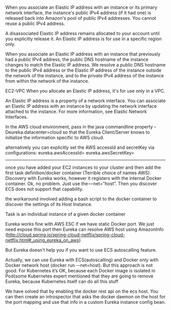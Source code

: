 When you associate an Elastic IP address with an instance or its primary network interface, the instance's public IPv4 address (if it had one) is released back into Amazon's pool of public IPv4 addresses. You cannot reuse a public IPv4 address.

A disassociated Elastic IP address remains allocated to your account until you explicitly release it. An Elastic IP address is for use in a specific region only.

When you associate an Elastic IP address with an instance that previously had a public IPv4 address, the public DNS hostname of the instance changes to match the Elastic IP address.
We resolve a public DNS hostname to the public IPv4 address or the Elastic IP address of the instance outside the network of the instance, and to the private IPv4 address of the instance from within the network of the instance.

EC2-VPC
When you allocate an Elastic IP address, it's for use only in a VPC.

An Elastic IP address is a property of a network interface. You can associate an Elastic IP address with an instance by updating the network interface attached to the instance. For more information, see Elastic Network Interfaces.



In the AWS cloud environment, pass in the java commandline property -Deureka.datacenter=cloud so that the Eureka Client/Server knows to initialize the information specific to AWS cloud.

alternatively you can explicitly set the AWS accessId and secretKey via configurations:
   eureka.awsAccessId=
   eureka.awsSecretKey=

-----------
once you have added your EC2 instances to your cluster and then add the first task definition/docker container (Terrible choice of names AWS). Discovery with Eureka works, however it registers with the internal Docker container. Ok, no problem. Just use the — net=”host”. Then you discover ECS does not support that capability.

the workaround involved adding a bash script to the docker container to discover the settings of its Host Instance.

Task is an individual instance of a given docker container

Eureka works fine with AWS ESC if we have static Docker port. We just need expose this port then Eureka can resolve AWS host using AmazonInfo (http://cloud.spring.io/spring-cloud-netflix/spring-cloud-netflix.html#_using_eureka_on_aws)

But Eureka doesn’t help you if you want to use ECS autoscalling feature.

Actually, we can use Eureka with ECS(autoscalling) and Docker only with Docker network host (docker run --net=host). But this approach is not good. For Kubernetes it’s OK, because each Docker image is isolated in Pod(some Kubernetes expert mentioned that they are going to remove Eureka, because Kubernetes itself can do all this stuff

We have solved that by enabling the docker rest api on the ecs host. You can then create an introspector that asks the docker daemon on the host for the port mapping and use that info in a custom Eureka instance config bean.


